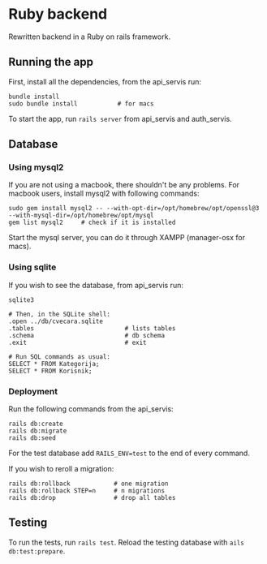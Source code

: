 # Ruby backend
Rewritten backend in a Ruby on rails framework.

## Running the app
First, install all the dependencies, from the api_servis run:
```
bundle install
sudo bundle install           # for macs
```

To start the app, run `rails server` from api_servis and auth_servis.

## Database

### Using mysql2
If you are not using a macbook, there shouldn't be any problems. For macbook users, install mysql2 with following commands:
```
sudo gem install mysql2 -- --with-opt-dir=/opt/homebrew/opt/openssl@3 --with-mysql-dir=/opt/homebrew/opt/mysql
gem list mysql2     # check if it is installed
```

Start the mysql server, you can do it through XAMPP (manager-osx for macs). 

### Using sqlite 
If you wish to see the database, from api_servis run:
```
sqlite3

# Then, in the SQLite shell:
.open ../db/cvecara.sqlite
.tables                         # lists tables
.schema                         # db schema
.exit                           # exit

# Run SQL commands as usual:
SELECT * FROM Kategorija;
SELECT * FROM Korisnik;
```

### Deployment 
Run the following commands from the api_servis: <br>
```
rails db:create
rails db:migrate
rails db:seed
```

For the test database add `RAILS_ENV=test` to the end of every command.

If you wish to reroll a migration:
```
rails db:rollback            # one migration
rails db:rollback STEP=n     # n migrations
rails db:drop                # drop all tables
```

## Testing
To run the tests, run `rails test`.
Reload the testing database with `ails db:test:prepare`.